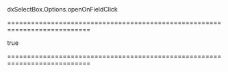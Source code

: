 <!--id-->dxSelectBox.Options.openOnFieldClick<!--/id-->
===========================================================================
<!--default-->true<!--/default-->
===========================================================================

